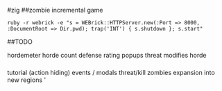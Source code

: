 #zig
##zombie incremental game

`ruby -r webrick -e "s = WEBrick::HTTPServer.new(:Port => 8000, :DocumentRoot => Dir.pwd); trap('INT') { s.shutdown }; s.start"`

##TODO

hordemeter
horde count
defense rating
popups
threat modifies horde



###
tutorial (action hiding)
events / modals
threat/kill zombies
expansion into new regions
'




##


